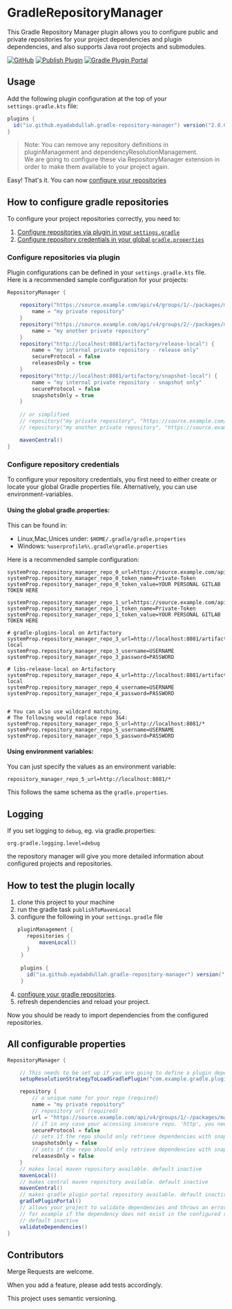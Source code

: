 # GradleRepositoryManager

This Gradle Repository Manager plugin allows you to configure public and private repositories for
your project dependencies and plugin dependencies, and also supports Java root projects and submodules.

[![GitHub](https://img.shields.io/github/license/EyadAbdullah/gradle-repository-manager)](https://github.com/EyadAbdullah/gradle-repository-manager/blob/main/LICENSE)
[![Publish Plugin](https://github.com/EyadAbdullah/gradle-repository-manager/actions/workflows/publish-plugin.yml/badge.svg)](https://github.com/EyadAbdullah/gradle-repository-manager/actions/workflows/publish-plugin.yml)
[![Gradle Plugin Portal](https://img.shields.io/gradle-plugin-portal/v/io.github.eyadabdullah.gradle-repository-manager.svg)](https://plugins.gradle.org/plugin/io.github.eyadabdullah.gradle-repository-manager)

## Usage

Add the following plugin configuration at the top of your `settings.gradle.kts` file:

```groovy
plugins {
  id("io.github.eyadabdullah.gradle-repository-manager") version("2.0.0")
}
```

> Note: You can remove any repository definitions in pluginManagement and dependencyResolutionManagement.
> <br/>We are going to configure these via RepositoryManager extension in order to make them available to your project again.

Easy! That's it. You can now [configure your repositories](#how-to-configure-gradle-repositories)

## How to configure gradle repositories

To configure your project repositories correctly, you need to:
1. [Configure repositories via plugin in your `settings.gradle`](#configure-repositories-via-plugin)
2. [Configure repository credentials in your global `gradle.properties`](#configure-repository-credentials-in-global-gradleproperties)

### Configure repositories via plugin

Plugin configurations can be defined in your `settings.gradle.kts` file.
<br/>Here is a recommended sample configuration for your projects:

```groovy
RepositoryManager {

    repository("https://source.example.com/api/v4/groups/1/-/packages/maven") {
        name = "my private repository"
    }
    repository("https://source.example.com/api/v4/groups/2/-/packages/maven") {
        name = "my another private repository"
    }
    repository("http://localhost:8081/artifactory/release-local") {
        name = "my internal private repository - release only"
        secureProtocol = false
        releasesOnly = true
    }
    repository("http://localhost:8081/artifactory/snapshot-local") {
        name = "my internal private repository - snapshot only"
        secureProtocol = false
        snapshotsOnly = true
    }
    
    // or simplified
    // repository("my private repository", "https://source.example.com/api/v4/groups/1/-/packages/maven")
    // repository("my another private repository", "https://source.example.com/api/v4/groups/2/-/packages/maven")

    mavenCentral()
}
```

### Configure repository credentials

To configure your repository credentials, you first need to either create or locate your global Gradle properties file.
Alternatively, you can use environment-variables.


#### Using the global gradle.properties:

This can be found in:
- Linux,Mac,Unices under: `$HOME/.gradle/gradle.properties`
- Windows: `%userprofile%\.gradle\gradle.properties`

Here is a recommended sample configuration:
```properties
systemProp.repository_manager_repo_0_url=https://source.example.com/api/v4/groups/1/-/packages/maven
systemProp.repository_manager_repo_0_token_name=Private-Token
systemProp.repository_manager_repo_0_token_value=YOUR PERSONAL GITLAB TOKEN HERE

systemProp.repository_manager_repo_1_url=https://source.example.com/api/v4/groups/2/-/packages/maven
systemProp.repository_manager_repo_1_token_name=Private-Token
systemProp.repository_manager_repo_1_token_value=YOUR PERSONAL GITLAB TOKEN HERE

# gradle-plugins-local on Artifactory
systemProp.repository_manager_repo_3_url=http://localhost:8081/artifactory/release-local
systemProp.repository_manager_repo_3_username=USERNAME
systemProp.repository_manager_repo_3_password=PASSWORD

# libs-release-local on Artifactory
systemProp.repository_manager_repo_4_url=http://localhost:8081/artifactory/snapshot-local
systemProp.repository_manager_repo_4_username=USERNAME
systemProp.repository_manager_repo_4_password=PASSWORD


# You can also use wildcard matching.
# The following would replace repo 3&4:
systemProp.repository_manager_repo_5_url=http://localhost:8081/*
systemProp.repository_manager_repo_5_username=USERNAME
systemProp.repository_manager_repo_5_password=PASSWORD

```

#### Using environment variables:

You can just specify the values as an environment variable:

`repository_manager_repo_5_url=http://localhost:8081/*`

This follows the same schema as the `gradle.properties`.



## Logging
If you set logging to `debug`, eg. via gradle.properties:

`org.gradle.logging.level=debug`

the repository manager will give you more detailed information about configured projects and repositories.

## How to test the plugin locally

1. clone this project to your machine
2. run the gradle task `publishToMavenLocal`
3. configure the following in your `settings.gradle` file
   ```groovy
   pluginManagement {
      repositories {
          mavenLocal()
      }
    }
    
    plugins {
      id("io.github.eyadabdullah.gradle-repository-manager") version("1.0.0")
    }
    ```
4. [configure your gradle repositories](#how-to-configure-gradle-repositories).
5. refresh dependencies and reload your project.

Now you should be ready to import dependencies from the configured repositories.

## All configurable properties

```groovy
RepositoryManager {

    // This needs to be set up if you are going to define a plugin dependency in your project that comes from one of the configured repositories. This should only be configured if you have published your Gradle plugin without the marker
    setupResolutionStrategyToLoadGradlePlugin("com.example.gradle.plugin")

    repository {
        // a unique name for your repo (required)
        name = "my private repository"
        // repository url (required)
        url = "https://source.example.com/api/v4/groups/1/-/packages/maven"
        // if in any case your accessing insecure repo. 'http', you need then to set this to false. default is true
        secureProtocol = false
        // sets if the repo should only retrieve dependencies with snapshot versions. default false
        snapshotsOnly = false
        // sets if the repo should only retrieve dependencies with snapshot versions. default false
        releasesOnly = false
    }
    // makes local maven repository available. default inactive
    mavenLocal()
    // makes central maven repository available. default inactive
    mavenCentral()
    // makes gradle plugin portal repository available. default inactive
    gradlePluginPortal()
    // allows your project to validate dependencies and throws an error if a single dependency could not be resolved.
    // for example if the dependency does not exist in the configured repositories
    // default inactive
    validateDependencies()
}
```
## Contributors

Merge Requests are welcome.

When you add a feature, please add tests accordingly.

This project uses semantic versioning.